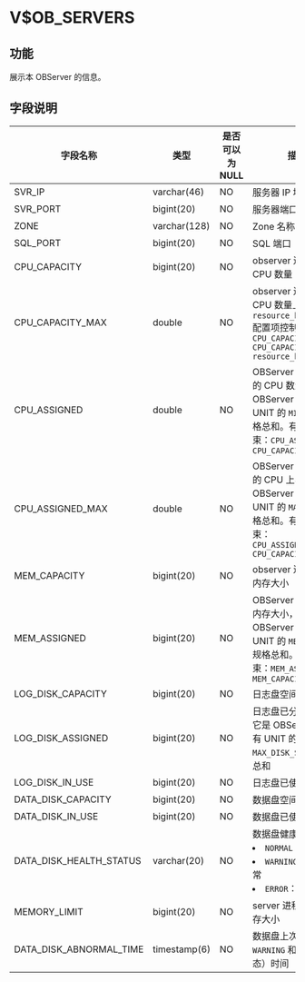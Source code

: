 V$OB_SERVERS
=================================

功能
-------------------

展示本 OBServer 的信息。

字段说明
---------------------

|          字段名称           |      类型      | 是否可以为 NULL |                                                                                                 描述                                                                                                 |
|-------------------------|--------------|------------|----------------------------------------------------------------------------------------------------------------------------------------------------------------------------------------------------|
| SVR_IP                  | varchar(46)  | NO         | 服务器 IP 地址                                                                                                                                                                                          |
| SVR_PORT                | bigint(20)   | NO         | 服务器端口号                                                                                                                                                                                             |
| ZONE                    | varchar(128) | NO         | Zone 名称                                                                                                                                                                                            |
| SQL_PORT                | bigint(20)   | NO         | SQL 端口                                                                                                                                                                                             |
| CPU_CAPACITY            | bigint(20)   | NO         | observer 进程可用的 CPU 数量                                                                                                                                                                              |
| CPU_CAPACITY_MAX        | double       | NO         | observer 进程可用的 CPU 数量上界。它由 `resource_hard_limit` 配置项控制： `CPU_CAPACITY_MAX =  CPU_CAPACITY * resource_hard_limit`                                                                   |
| CPU_ASSIGNED            | double       | NO         | OBServer 已经分配的 CPU 数量，它是 OBServer 上所有 UNIT 的 `MIN_CPU` 规格总和。有如下约束：`CPU_ASSIGNED <= CPU_CAPACITY`                                                                                                   |
| CPU_ASSIGNED_MAX        | double       | NO         | OBServer 已经分配的 CPU 上界值，它是 OBServer 上所有 UNIT 的 `MAX_CPU` 规格总和。有如下约束：`CPU_ASSIGNED_MAX <= CPU_CAPACITY_MAX`                                                                                          |
| MEM_CAPACITY            | bigint(20)   | NO         | observer 进程可用的内存大小                                                                                                                                                                                 |
| MEM_ASSIGNED            | bigint(20)   | NO         | OBServer 已分配的内存大小，它是 OBServer 上所有 UNIT 的 `MEMORY_SIZE` 规格总和。有如下约束：`MEM_ASSIGNED <= MEM_CAPACITY`                                                                                                    |
| LOG_DISK_CAPACITY      | bigint(20)   | NO         | 日志盘空间总大小                                                                                                                                                                                           |
| LOG_DISK_ASSIGNED      | bigint(20)   | NO         | 日志盘已分配大小，它是 OBServer 上所有 UNIT 的 `MAX_DISK_SIZE` 规格总和                                                                                           |
| LOG_DISK_IN_USE      | bigint(20)   | NO         | 日志盘已使用大小                                                                             |
| DATA_DISK_CAPACITY      | bigint(20)   | NO         | 数据盘空间总大小                                                                                                                                                                                           |
| DATA_DISK_IN_USE        | bigint(20)   | NO         | 数据盘已使用大小                                                                                                                                                                                           |
| DATA_DISK_HEALTH_STATUS | varchar(20)  | NO         | 数据盘健康状态 <li> `NORMAL`：正常状态   <li> `WARNING`：存在异常   <li> `ERROR`：存在错误    |
| MEMORY_LIMIT | bigint(20)  | NO         | server 进程可用的内存大小    |
| DATA_DISK_ABNORMAL_TIME | timestamp(6) | NO         | 数据盘上次异常（ `WARNING` 和 `ERROR` 状态）时间                                                                                                                                                                 |
